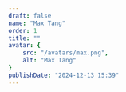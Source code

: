 ```yaml
---
draft: false
name: "Max Tang"
order: 1
title: ""
avatar: {
    src: "/avatars/max.png",
    alt: "Max Tang"
}
publishDate: "2024-12-13 15:39"
---
```

